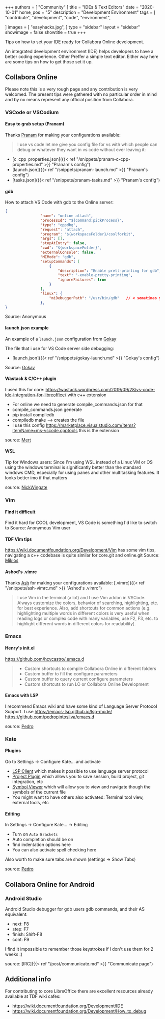 +++
authors = [
    "Community"
]
title = "IDEs & Text Editors"
date = "2020-10-01"
home_pos = "5"
description = "Development Environment"
tags = [
    "contribute",
    "development",
    "code",
    "environment",

]
images = [
    "easyhacks.jpg",
]
type = "sidebar"
layout = "sidebar"
showimage = false
showtitle = true
+++

Tips on how to set your IDE ready for Collabora Online development.

<!--more-->

An integrated development environment (IDE) helps developers to have a better coding experience. Other Preffer a simple text editor. Either way here are some tips on how to get those set it up.

## Collabora Online
Please note this is a very rough page and any contribution is very welcomed. The present tips were gathered with no particular order in mind and by no means represent any official position from Collabora.

### VSCode or VSCodium
#### Easy to grab setup (Pranam)
Thanks [Pranam](https://github.com/lpranam) for making your configurations available:
> I use vs code let me give you config file for vs with which people can debug or whatever they want in vs code without ever leaving it:
* [c_cpp_properties.json]({{< ref "/snippets/pranam-c-cpp-properties.md" >}} "Pranam's config")
* [launch.json]({{< ref "/snippets/pranam-launch.md" >}} "Pranam's config")
* [tasks.json]({{< ref "/snippets/pranam-tasks.md" >}} "Pranam's config")

#### gdb
How to attach VS Code with gdb to the Online server:
```json
{
                "name": "online attach",
                "processId": "${command:pickProcess}",
                "type": "cppdbg",
                "request": "attach",
                "program": "${workspaceFolder}/coolforkit",
                "args": [],
                "stopAtEntry": false,
                "cwd": "${workspaceFolder}",
                "externalConsole": false,
                "MIMode": "gdb",
                "setupCommands": [
                    {
                        "description": "Enable prett-printing for gdb",
                        "text": "-enable-pretty-printing",
                        "ignoreFailures": true
                    }
                ],
                "linux": {
                    "miDebuggerPath": "/usr/bin/gdb"   // < sometimes you need some tricks for permissions
                },
}
```

Source: Anonymous
#### launch.json example
An example of a `launch.json` configuration from [Gokay](https://github.com/gokaysatir)

The file that i use for VS Code server side debugging:
* [launch.json]({{< ref "/snippets/gokay-launch.md" >}} "Gokay's config")

Source: [Gokay](https://github.com/gokaysatir)

#### Wastack & C/C++ plugin
I used this for core: https://wastack.wordpress.com/2019/09/28/vs-code-ide-integration-for-libreoffice/ with c++ extension
* For online we need to generate compile_commands.json for that
* compile_commands.json generate
* pip install compiledb
* compiledb make --> creates the file
* I use this config https://marketplace.visualstudio.com/items?itemName=ms-vscode.cpptools this is the extension

source: [Mert](https://github.com/merttumer)

#### WSL
Tip for Windows users: Since I'm using WSL instead of a Linux VM or OS using the windows terminal is significantly better than the standard windows CMD, especially for using panes and other multitasking features. It looks better imo if that matters

source: [NickWingate](https://github.com/NickWingate)

### Vim
#### Find it difficult
Find it hard for COOL development, VS Code is something I'd like to switch to
Source: Anonymous Vim user

#### TDF Vim tips
https://wiki.documentfoundation.org/Development/Vim has some vim tips, navigating a c++ codebase is quite similar for core.git and online.git
Source: [Miklos](https://github.com/vmiklos)

#### Ashod's .vimrc
Thanks [Ash](https://github.com/Ashod) for making your configurations available: [.vimrc]({{< ref "/snippets/ash-vimrc.md" >}} "Ashod's .vimrc")
> I use Vim in the terminal (a lot) and I use Vim addon in VSCode. Always customize the colors, behavior of searching, highlighting, etc. for best experience. Also, add shortcuts for common actions (e.g. highlighting multiple words in different colors is very useful when reading logs or complex code with many variables, use F2, F3, etc. to highlight different words in different colors for readability).


### Emacs
#### Henry's init.el
https://github.com/hcvcastro/.emacs.d
> * Custom shortcuts to compile Collabora Online in different folders
> * Custom buffer to fill the configure parameters
> * Custom buffer to query current configure parameters
> * Custom shortcuts to run LO or Collabora Online Development

#### Emacs with LSP
I recommend Emacs wiki and have some kind of Language Server Protocol Support. I use https://emacs-lsp.github.io/lsp-mode/
https://github.com/pedropintosilva/emacs.d

source: [Pedro](https://github.com/pedropintosilva/)

### Kate
#### Plugins
Go to Settings -> Configure Kate... and activate
* [LSP Client](https://docs.kde.org/stable5/en/kate/kate/kate-application-plugin-lspclient.html) which makes it possible to use language server protocol
* [Project Plugin](https://docs.kde.org/stable5/en/kate/kate/kate-application-plugin-projects.html) which allows you to save session, build project, git integration, etc
* [Symbol Viewer](https://docs.kde.org/stable5/en/kate/kate/kate-application-plugin-symbolviewer.html) which will allow you to view and navigate though the symbols of the current file
* You might want to have others also activated: Terminal tool view, external tools, etc

#### Editing
In Settings -> Configure Kate... -> Editing
* Turn on `Auto Brackets`
* Auto completion should be on
* find indentation options here
* You can also activate spell checking here

Also worth to make sure tabs are shown (settings -> Show Tabs)

source: [Pedro](https://github.com/pedropintosilva/)

## Collabora Online for Android
### Android Studio
Android Studio debugger for gdb users gdb commands, and their AS equivalent:

* next: F8
* step: F7
* finish: Shift-F8
* cont: F9

I find it impossible to remember those keystrokes if I don't use them for 2 weeks :)

source: [IRC]({{< ref "/post/communicate.md" >}} "Communicate page")


## Additional info
For contributing to core LibreOffice there are excellent resources already available at TDF wiki cafes:
* https://wiki.documentfoundation.org/Development/IDE
* https://wiki.documentfoundation.org/Development/How_to_debug
